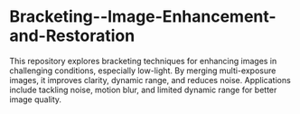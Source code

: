 # Bracketing--Image-Enhancement-and-Restoration
This repository explores bracketing techniques for enhancing images in challenging conditions, especially low-light. By merging multi-exposure images, it improves clarity, dynamic range, and reduces noise. Applications include tackling noise, motion blur, and limited dynamic range for better image quality.
